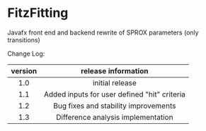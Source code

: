 # FitzFitting
Javafx front end and backend rewrite of SPROX parameters (only transitions)






Change Log:

| version  | release information  |
|:---:|:---:|
|1.0   | initial release  |
|1.1   | Added inputs for user defined "hit" criteria  |
|1.2   | Bug fixes and stability improvements  |
|1.3   | Difference analysis implementation  |